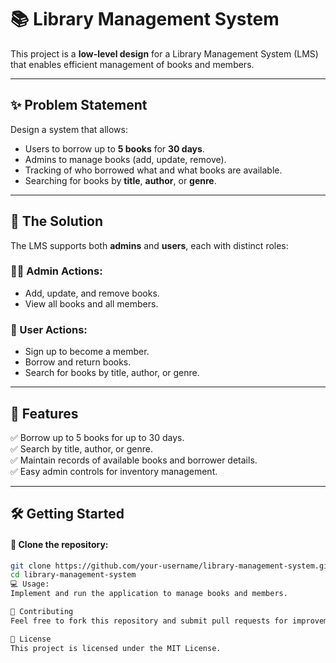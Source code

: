 # 📚 Library Management System

This project is a **low-level design** for a Library Management System (LMS) that enables efficient management of books and members.

---

## ✨ Problem Statement

Design a system that allows:
- Users to borrow up to **5 books** for **30 days**.
- Admins to manage books (add, update, remove).
- Tracking of who borrowed what and what books are available.
- Searching for books by **title**, **author**, or **genre**.

---

## 🧠 The Solution

The LMS supports both **admins** and **users**, each with distinct roles:

### 🧑‍💻 Admin Actions:
- Add, update, and remove books.
- View all books and all members.

### 👥 User Actions:
- Sign up to become a member.
- Borrow and return books.
- Search for books by title, author, or genre.

---

## 🚀 Features
✅ Borrow up to 5 books for up to 30 days.  
✅ Search by title, author, or genre.  
✅ Maintain records of available books and borrower details.  
✅ Easy admin controls for inventory management.

---

## 🛠️ Getting Started
#### 📂 Clone the repository:
```bash
git clone https://github.com/your-username/library-management-system.git
cd library-management-system
💻 Usage:
Implement and run the application to manage books and members.

🤝 Contributing
Feel free to fork this repository and submit pull requests for improvements!

📄 License
This project is licensed under the MIT License.
